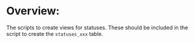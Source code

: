 # Overview:

The scripts to create views for statuses.
These should be included in the script to create the `statuses_xxx` table.